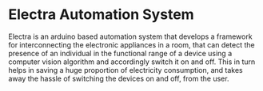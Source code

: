 # Electra Automation System

Electra is an arduino based automation system that develops a framework for interconnecting the electronic appliances in a room, that can detect the presence of an individual in the functional range of a device using a computer vision algorithm and accordingly switch it on and off. This in turn helps in saving a huge proportion of electricity consumption, and takes away the hassle of switching the devices on and off, from the user.



